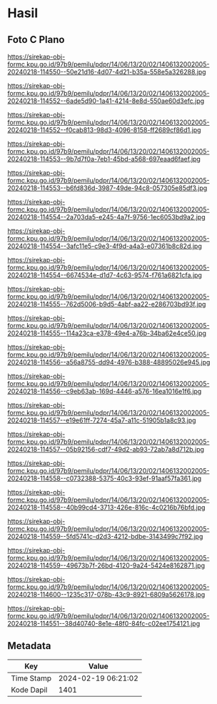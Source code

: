# Hasil

## Foto C Plano

https://sirekap-obj-formc.kpu.go.id/97b9/pemilu/pdpr/14/06/13/20/02/1406132002005-20240218-114550--50e21d16-4d07-4d21-b35a-558e5a326288.jpg

https://sirekap-obj-formc.kpu.go.id/97b9/pemilu/pdpr/14/06/13/20/02/1406132002005-20240218-114552--6ade5d90-1a41-4214-8e8d-550ae60d3efc.jpg

https://sirekap-obj-formc.kpu.go.id/97b9/pemilu/pdpr/14/06/13/20/02/1406132002005-20240218-114552--f0cab813-98d3-4096-8158-ff2689cf86d1.jpg

https://sirekap-obj-formc.kpu.go.id/97b9/pemilu/pdpr/14/06/13/20/02/1406132002005-20240218-114553--9b7d7f0a-7eb1-45bd-a568-697eaad6faef.jpg

https://sirekap-obj-formc.kpu.go.id/97b9/pemilu/pdpr/14/06/13/20/02/1406132002005-20240218-114553--b6fd836d-3987-49de-94c8-057305e85df3.jpg

https://sirekap-obj-formc.kpu.go.id/97b9/pemilu/pdpr/14/06/13/20/02/1406132002005-20240218-114554--2a703da5-e245-4a7f-9756-1ec6053bd9a2.jpg

https://sirekap-obj-formc.kpu.go.id/97b9/pemilu/pdpr/14/06/13/20/02/1406132002005-20240218-114554--3afc11e5-c9e3-4f9d-a4a3-e07361b8c82d.jpg

https://sirekap-obj-formc.kpu.go.id/97b9/pemilu/pdpr/14/06/13/20/02/1406132002005-20240218-114554--6674534e-d1d7-4c63-9574-f761a6821cfa.jpg

https://sirekap-obj-formc.kpu.go.id/97b9/pemilu/pdpr/14/06/13/20/02/1406132002005-20240218-114555--762d5006-b9d5-4abf-aa22-e286703bd93f.jpg

https://sirekap-obj-formc.kpu.go.id/97b9/pemilu/pdpr/14/06/13/20/02/1406132002005-20240218-114555--114a23ca-e378-49e4-a76b-34ba62e4ce50.jpg

https://sirekap-obj-formc.kpu.go.id/97b9/pemilu/pdpr/14/06/13/20/02/1406132002005-20240218-114556--a56a8755-dd94-4976-b388-48895026e945.jpg

https://sirekap-obj-formc.kpu.go.id/97b9/pemilu/pdpr/14/06/13/20/02/1406132002005-20240218-114556--c9eb63ab-169d-4446-a576-16ea1016e1f6.jpg

https://sirekap-obj-formc.kpu.go.id/97b9/pemilu/pdpr/14/06/13/20/02/1406132002005-20240218-114557--e19e61ff-7274-45a7-a11c-51905b1a8c93.jpg

https://sirekap-obj-formc.kpu.go.id/97b9/pemilu/pdpr/14/06/13/20/02/1406132002005-20240218-114557--05b92156-cdf7-49d2-ab93-72ab7a8d712b.jpg

https://sirekap-obj-formc.kpu.go.id/97b9/pemilu/pdpr/14/06/13/20/02/1406132002005-20240218-114558--c0732388-5375-40c3-93ef-91aaf57fa361.jpg

https://sirekap-obj-formc.kpu.go.id/97b9/pemilu/pdpr/14/06/13/20/02/1406132002005-20240218-114558--40b99cd4-3713-426e-816c-4c0216b76bfd.jpg

https://sirekap-obj-formc.kpu.go.id/97b9/pemilu/pdpr/14/06/13/20/02/1406132002005-20240218-114559--5fd5741c-d2d3-4212-bdbe-3143499c7f92.jpg

https://sirekap-obj-formc.kpu.go.id/97b9/pemilu/pdpr/14/06/13/20/02/1406132002005-20240218-114559--49673b7f-26bd-4120-9a24-5424e8162871.jpg

https://sirekap-obj-formc.kpu.go.id/97b9/pemilu/pdpr/14/06/13/20/02/1406132002005-20240218-114600--1235c317-078b-43c9-8921-6809a5626178.jpg

https://sirekap-obj-formc.kpu.go.id/97b9/pemilu/pdpr/14/06/13/20/02/1406132002005-20240218-114551--38d40740-8e1e-48f0-84fc-c02ee1754121.jpg


## Metadata

| Key        | Value               |
| ---------- | ------------------- |
| Time Stamp | 2024-02-19 06:21:02 |
| Kode Dapil | 1401                |



